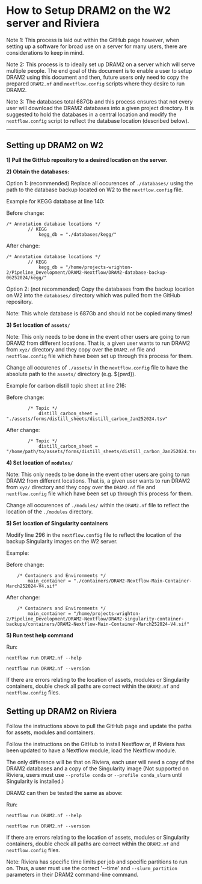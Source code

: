# How to Setup DRAM2 on the W2 server and Riviera

Note 1: This process is laid out within the GitHub page however, when setting up a software for broad use on a server for many users, there are considerations to keep in mind. 

Note 2: This process is to ideally set up DRAM2 on a server which will serve multiple people. The end goal of this document is to enable a user to setup DRAM2 using this document and then, future users only need to copy the prepared `DRAM2.nf` and `nextflow.config` scripts where they desire to run DRAM2.

Note 3: The databases total 687Gb and this process ensures that not every user will download the DRAM2 databases into a given project directory. It is suggested to hold the databases in a central location and modify the `nextflow.config` script to reflect the database location (described below).

--------

## Setting up DRAM2 on W2

**1) Pull the GitHub repository to a desired location on the server.**


**2) Obtain the databases:**

Option 1: (recommended) Replace all occurences of `./databases/` using the path to the database backup located on W2 to the `nextflow.config` file.

Example for KEGG database at line 140:

Before change:
```
/* Annotation database locations */
        // KEGG
            kegg_db = "./databases/kegg/"
```

After change:
```
/* Annotation database locations */
        // KEGG
            kegg_db = "/home/projects-wrighton-2/Pipeline_Development/DRAM2-Nextflow/DRAM2-database-backup-06252024/kegg/"
```

Option 2: (not recommended) Copy the databases from the backup location on W2 into the `databases/` directory which was pulled from the GitHub repository. 

Note: This whole database is 687Gb and should not be copied many times!


**3) Set location of `assets/`**

Note: This only needs to be done in the event other users are going to run DRAM2 from different locations. That is, a given user wants to run DRAM2 from `xyz/` directory and they copy over the `DRAM2.nf` file and `nextflow.config` file which have been set up through this process for them.

Change all occurenes of `./assets/` in the `nextflow.config` file to have the absolute path to the `assets/` directory (e.g. ${pwd}).

Example for carbon distill topic sheet at line 216:

Before change:
```
        /* Topic */
            distill_carbon_sheet = "./assets/forms/distill_sheets/distill_carbon_Jan252024.tsv"
```

After change:
```
        /* Topic */
            distill_carbon_sheet = "/home/path/to/assets/forms/distill_sheets/distill_carbon_Jan252024.tsv"
```

**4) Set location of `modules/`**

Note: This only needs to be done in the event other users are going to run DRAM2 from different locations. That is, a given user wants to run DRAM2 from `xyz/` directory and they copy over the `DRAM2.nf` file and `nextflow.config` file which have been set up through this process for them.

Change all occurences of `./modules/` within the `DRAM2.nf` file to reflect the location of the `./modules` directory.

**5) Set location of Singularity containers**

Modify line 296 in the `nextflow.config` file to reflect the location of the backup Singularity images on the W2 server.

Example:

Before change:
```
    /* Containers and Environments */
        main_container = "./containers/DRAM2-Nextflow-Main-Container-March252024-V4.sif"
```

After change:
```
    /* Containers and Environments */
        main_container = "/home/projects-wrighton-2/Pipeline_Development/DRAM2-Nextflow/DRAM2-singularity-container-backups/containers/DRAM2-Nextflow-Main-Container-March252024-V4.sif"
```

**5) Run test help command**

Run:
```
nextflow run DRAM2.nf --help
```

```
nextflow run DRAM2.nf --version
```

If there are errors relating to the location of assets, modules or Singularity containers, double check all paths are correct within the `DRAM2.nf` and `nextflow.config` files.


## Setting up DRAM2 on Riviera

Follow the instructions above to pull the GitHub page and update the paths for assets, modules and containers.

Follow the instructions on the GitHub to install Nextflow or, if Riviera has been updated to have a Nextflow module, load the Nextflow module.

The only difference will be that on Riviera, each user will need a copy of the DRAM2 databases and a copy of the Singularity image (Not supported on Riviera, users must use `--profile conda` or `--profile conda_slurm` until Singularity is installed.)

DRAM2 can then be tested the same as above:

Run:
```
nextflow run DRAM2.nf --help
```

```
nextflow run DRAM2.nf --version
```

If there are errors relating to the location of assets, modules or Singularity containers, double check all paths are correct within the `DRAM2.nf` and `nextflow.config` files.

Note: Riviera has specific time limits per job and specific partitions to run on. Thus, a user must use the correct '--time' and `--slurm_partition` parameters in their DRAM2 command-line command.